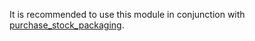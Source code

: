 It is recommended to use this module in conjunction with
[purchase_stock_packaging](https://github.com/OCA/purchase-workflow/tree/18.0/purchase_stock_packaging).
